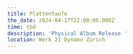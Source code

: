 ```yaml
---
title: Plattentaufe
the_date: 2024-04-17T22:00:00.000Z
time: tbd
description: 'Physical Album Release '
location: Werk 21 Dynamo Zürich
---
```


